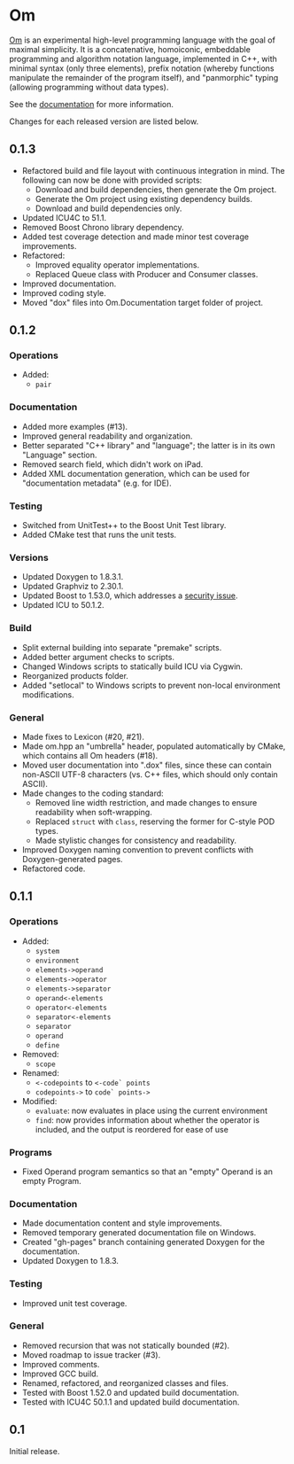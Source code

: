 # Om

<a href="http://om-language.org">Om</a> is an experimental high-level programming language with the goal of maximal simplicity. It is a concatenative, homoiconic, embeddable programming and algorithm notation language, implemented in C++, with minimal syntax (only three elements), prefix notation (whereby functions manipulate the remainder of the program itself), and "panmorphic" typing (allowing programming without data types).

See the <a href="http://sparist.github.com/Om">documentation</a> for more information.

Changes for each released version are listed below.

## 0.1.3

-	Refactored build and file layout with continuous integration in mind. The following can now be done with provided scripts:
	-	Download and build dependencies, then generate the Om project.
	-	Generate the Om project using existing dependency builds.
	-	Download and build dependencies only.
-	Updated ICU4C to 51.1.
-	Removed Boost Chrono library dependency.
-	Added test coverage detection and made minor test coverage improvements.
-	Refactored:
	-	Improved equality operator implementations.
	-	Replaced Queue class with Producer and Consumer classes.
-	Improved documentation.
-	Improved coding style.
-	Moved "dox" files into Om.Documentation target folder of project.

## 0.1.2

### Operations

-	Added:
	-	`pair`

### Documentation

-	Added more examples (#13).
-	Improved general readability and organization.
-	Better separated "C++ library" and "language"; the latter is in its own "Language" section.
-	Removed search field, which didn't work on iPad.
-	Added XML documentation generation, which can be used for "documentation metadata" (e.g. for IDE).

### Testing

-	Switched from UnitTest++ to the Boost Unit Test library.
-	Added CMake test that runs the unit tests.

### Versions

-	Updated Doxygen to 1.8.3.1.
-	Updated Graphviz to 2.30.1.
-	Updated Boost to 1.53.0, which addresses a <a href="http://www.boost.org/users/news/boost_locale_security_notice.html">security issue</a>.
-	Updated ICU to 50.1.2.

### Build

-	Split external building into separate "premake" scripts.
-	Added better argument checks to scripts.
-	Changed Windows scripts to statically build ICU via Cygwin.
-	Reorganized products folder.
-	Added "setlocal" to Windows scripts to prevent non-local environment modifications.

### General

-	Made fixes to Lexicon (#20, #21).
-	Made om.hpp an "umbrella" header, populated automatically by CMake, which contains all Om headers (#18).
-	Moved user documentation into ".dox" files, since these can contain non-ASCII UTF-8 characters (vs. C++ files, which should only contain ASCII).
-	Made changes to the coding standard:
	-	Removed line width restriction, and made changes to ensure readability when soft-wrapping.
	-	Replaced `struct` with `class`, reserving the former for C-style POD types.
	-	Made stylistic changes for consistency and readability.
-	Improved Doxygen naming convention to prevent conflicts with Doxygen-generated pages.
-	Refactored code.

## 0.1.1

### Operations

-	Added:
	-	`system`
	-	`environment`
	-	`elements->operand`
	-	`elements->operator`
	-	`elements->separator`
	-	`operand<-elements`
	-	`operator<-elements`
	-	`separator<-elements`
	-	`separator`
	-	`operand`
	-	`define`
-	Removed:
	-	`scope`
-	Renamed:
	-	`<-codepoints` to ``<-code` points``
	-	`codepoints->` to ``code` points->``
-	Modified:
	-	`evaluate`: now evaluates in place using the current environment
	-	`find`: now provides information about whether the operator is included, and the output is reordered for ease of use

### Programs

-	Fixed Operand program semantics so that an "empty" Operand is an empty Program.

### Documentation

-	Made documentation content and style improvements.
-	Removed temporary generated documentation file on Windows.
-	Created "gh-pages" branch containing generated Doxygen for the documentation.
-	Updated Doxygen to 1.8.3.

### Testing

-	Improved unit test coverage.

### General

-	Removed recursion that was not statically bounded (#2).
-	Moved roadmap to issue tracker (#3).
-	Improved comments.
-	Improved GCC build.
-	Renamed, refactored, and reorganized classes and files.
-	Tested with Boost 1.52.0 and updated build documentation.
-	Tested with ICU4C 50.1.1 and updated build documentation.

## 0.1

Initial release.
